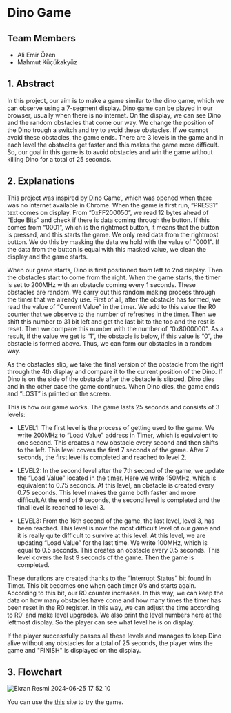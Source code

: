 # Dino Game

## Team Members
- Ali Emir Özen
- Mahmut Küçükakyüz

## 1. Abstract

In this project, our aim is to make a game similar to the dino game, which we can observe using a 7-segment display. Dino game can be played in our browser, usually when there is no internet. On the display, we can see Dino and the random obstacles that come our way. We change the position of the Dino trough a switch and try to avoid these obstacles. If we cannot avoid these obstacles, the game ends. There are 3 levels in the game and in each level the obstacles get faster and this makes the game more difficult. So, our goal in this game is to avoid obstacles and win the game without killing Dino for a total of 25 seconds.

## 2. Explanations

This project was inspired by Dino Game’, which was opened when there was no internet available in Chrome. When the game is first run, “PRESS1” text comes on display. From “0xFF200050”, we read 12 bytes ahead of “Edge Bits” and check if there is data coming through the button. If this comes from “0001”, which is the rightmost button, it means that the button is pressed, and this starts the game. We only read data from the rightmost button. We do this by masking the data we hold with the value of "0001". If the data from the button is equal with this masked value, we clean the display and the game starts.

When our game starts, Dino is first positioned from left to 2nd display. Then the obstacles start to come from the right. When the game starts, the timer is set to 200MHz with an obstacle coming every 1 seconds. These obstacles are random. We carry out this random making process through the timer that we already use. First of all, after the obstacle has formed, we read the value of “Current Value” in the timer. We add to this value the R0 counter that we observe to the number of refreshes in the timer. Then we shift this number to 31 bit left and get the last bit to the top and the rest is reset. Then we compare this number with the number of “0x8000000”. As a result, if the value we get is “1”, the obstacle is below, if this value is “0”, the obstacle is formed above. Thus, we can form our obstacles in a random way.

As the obstacles slip, we take the final version of the obstacle from the right through the 4th display and compare it to the current position of the Dino. If Dino is on the side of the obstacle after the obstacle is slipped, Dino dies and in the other case the game continues. When Dino dies, the game ends and “LOST” is printed on the screen. 

This is how our game works. The game lasts 25 seconds and consists of 3 levels:

- LEVEL1: The first level is the process of getting used to the game. We write 200MHz to “Load Value” address in Timer, which is equivalent to one second. This creates a new obstacle every second and then shifts to the left. This level covers the first 7 seconds of the game. After 7 seconds, the first level is completed and reached to level 2.

- LEVEL2: In the second level after the 7th second of the game, we update the “Load Value" located in the timer. Here we write 150MHz, which is equivalent to 0.75 seconds. At this level, an obstacle is created every 0.75 seconds. This level makes the game both faster and more difficult.At the end of 9 seconds, the second level is completed and the final level is reached to level 3.


- LEVEL3: From the 16th second of the game, the last level, level 3, has been reached. This level is now the most difficult level of our game and it is really quite difficult to survive at this level. At this level, we are updating “Load Value” for the last time. We write 100MHz, which is equal to 0.5 seconds. This creates an obstacle every 0.5 seconds. This level covers the last 9 seconds of the game. Then the game is completed.

These durations are created thanks to the “Interrupt Status” bit found in Timer. This bit becomes one when each timer 0’s and starts again. According to this bit, our R0 counter increases. In this way, we can keep the data on how many obstacles have come and how many times the timer has been reset in the R0 register. In this way, we can adjust the time according to R0’ and make level upgrades.  We also print the level numbers here at the leftmost display. So the player can see what level he is on display. 

If the player successfully passes all these levels and manages to keep Dino alive without any obstacles for a total of 25 seconds, the player wins the game and "FINISH" is displayed on the display.

## 3. Flowchart

![Ekran Resmi 2024-06-25 17 52 10](https://github.com/aliemirozen/dino_game/assets/115935357/e5e12818-fd37-451f-913c-19cbb99aa598)

You can use the [this](https://cpulator.01xz.net/?sys=arm-de1soc) site to try the game.

